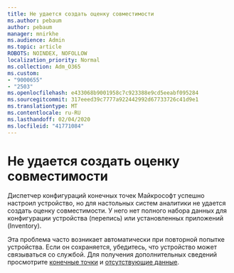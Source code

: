 ```yaml
---
title: Не удается создать оценку совместимости
ms.author: pebaum
author: pebaum
manager: mnirkhe
ms.audience: Admin
ms.topic: article
ROBOTS: NOINDEX, NOFOLLOW
localization_priority: Normal
ms.collection: Adm_O365
ms.custom:
- "9000655"
- "2503"
ms.openlocfilehash: e433068b9001958c7c923388e9cd5eeabf095284
ms.sourcegitcommit: 317eeed39c7777a922442992d67733726c41d9e1
ms.translationtype: MT
ms.contentlocale: ru-RU
ms.lasthandoff: 02/04/2020
ms.locfileid: "41771084"
---
```

# <a name="cant-create-a-compatibility-assessment"></a>Не удается создать оценку совместимости

Диспетчер конфигураций конечных точек Майкрософт успешно настроил устройство, но для настольных систем аналитики не удается создать оценку совместимости. У него нет полного набора данных для конфигурации устройства (перепись) или установленных приложений (Inventory).

Эта проблема часто возникает автоматически при повторной попытке устройства. Если он сохраняется, убедитесь, что устройство может связываться со службой. Для получения дополнительных сведений просмотрите [конечные точки](https://docs.microsoft.com/configmgr/desktop-analytics/enable-data-sharing#endpoints) и [отсутствующие данные](https://docs.microsoft.com/configmgr/desktop-analytics/monitor-connection-health#missing-data).
